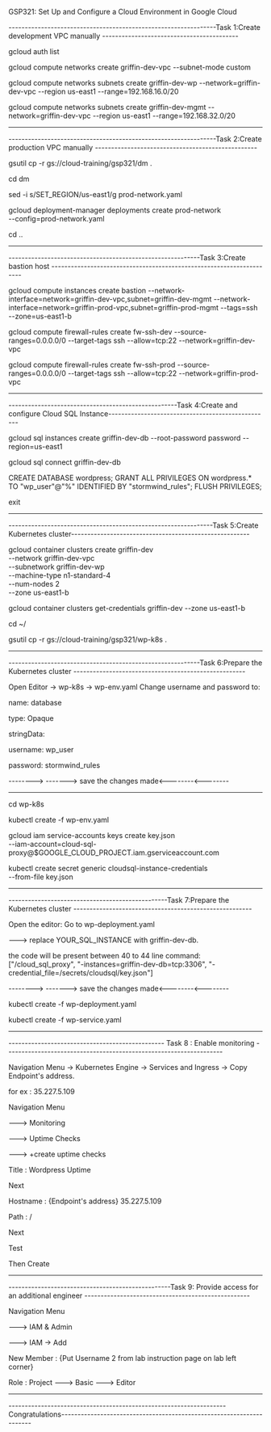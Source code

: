 GSP321: Set Up and Configure a Cloud Environment in Google Cloud

----------------------------------------------------------------Task 1:Create development VPC manually ------------------------------------------

gcloud auth list

gcloud compute networks create griffin-dev-vpc --subnet-mode custom

gcloud compute networks subnets create griffin-dev-wp --network=griffin-dev-vpc --region us-east1 --range=192.168.16.0/20

gcloud compute networks subnets create griffin-dev-mgmt --network=griffin-dev-vpc --region us-east1 --range=192.168.32.0/20


---------------------------------------------------------------------------------------------------------------------------------------------------------



----------------------------------------------------------------Task 2:Create production VPC manually --------------------------------------------------

gsutil cp -r gs://cloud-training/gsp321/dm .

cd dm

sed -i s/SET_REGION/us-east1/g prod-network.yaml

gcloud deployment-manager deployments create prod-network \
    --config=prod-network.yaml

cd ..

---------------------------------------------------------------------------------------------------------------------------------------------------------



-----------------------------------------------------------Task 3:Create bastion host ---------------------------------------------------------------------


gcloud compute instances create bastion --network-interface=network=griffin-dev-vpc,subnet=griffin-dev-mgmt  --network-interface=network=griffin-prod-vpc,subnet=griffin-prod-mgmt --tags=ssh --zone=us-east1-b


gcloud compute firewall-rules create fw-ssh-dev --source-ranges=0.0.0.0/0 --target-tags ssh --allow=tcp:22 --network=griffin-dev-vpc


gcloud compute firewall-rules create fw-ssh-prod --source-ranges=0.0.0.0/0 --target-tags ssh --allow=tcp:22 --network=griffin-prod-vpc


-----------------------------------------------------------------------------------------------------------------------------------------------------



----------------------------------------------------Task 4:Create and configure Cloud SQL Instance--------------------------------------------------

gcloud sql instances create griffin-dev-db --root-password password --region=us-east1

gcloud sql connect griffin-dev-db

CREATE DATABASE wordpress;
GRANT ALL PRIVILEGES ON wordpress.* TO "wp_user"@"%" IDENTIFIED BY "stormwind_rules";
FLUSH PRIVILEGES;

exit


------------------------------------------------------------------------------------------------------------------------------------------------------



---------------------------------------------------------------Task 5:Create Kubernetes cluster-------------------------------------------------------


gcloud container clusters create griffin-dev \
  --network griffin-dev-vpc \
  --subnetwork griffin-dev-wp \
  --machine-type n1-standard-4 \
  --num-nodes 2  \
  --zone us-east1-b


gcloud container clusters get-credentials griffin-dev --zone us-east1-b

cd ~/

gsutil cp -r gs://cloud-training/gsp321/wp-k8s .


------------------------------------------------------------------------------------------------------------------------------------------------------



-----------------------------------------------------------Task 6:Prepare the Kubernetes cluster -----------------------------------------------------

Open Editor -> wp-k8s -> wp-env.yaml Change username and password to:


  name: database
  
type: Opaque

stringData:

  username: wp_user
  
  password: stormwind_rules

--------> -------> save the changes made<--------<--------

---------------------------------------------------------------------------------


cd wp-k8s


kubectl create -f wp-env.yaml


gcloud iam service-accounts keys create key.json \
    --iam-account=cloud-sql-proxy@$GOOGLE_CLOUD_PROJECT.iam.gserviceaccount.com
    
    
kubectl create secret generic cloudsql-instance-credentials \
    --from-file key.json


---------------------------------------------------------------------------------

-------------------------------------------------Task 7:Prepare the Kubernetes cluster -------------------------------------------------------


Open the editor: Go to wp-deployment.yaml 

---> replace YOUR_SQL_INSTANCE with griffin-dev-db.

the code will be present between 40 to 44 line
command: ["/cloud_sql_proxy",
                    "-instances=griffin-dev-db=tcp:3306",
                    "-credential_file=/secrets/cloudsql/key.json"]


--------> -------> save the changes made<--------<--------


kubectl create -f wp-deployment.yaml


kubectl create -f wp-service.yaml

---------------------------------------------------------------------------------

------------------------------------------------ Task 8 : Enable monitoring -------------------------------------------------------------------

	
Navigation Menu -> Kubernetes Engine -> Services and Ingress -> Copy Endpoint's address. 

for ex : 35.227.5.109

Navigation Menu 

---> Monitoring 

---> Uptime Checks 

---> +create uptime checks

Title : Wordpress Uptime

Next

Hostname : {Endpoint's address} 35.227.5.109

Path : /

Next

Test

Then Create

-------------------------------------------------------------------------------------------------------------------------------------------------------

--------------------------------------------------Task 9: Provide access for an additional engineer ---------------------------------------------------

Navigation Menu 

---> IAM & Admin 

---> IAM -> Add

New Member : {Put Username 2 from lab instruction page on lab left corner}

Role : Project ---> Basic ---> Editor

-------------------------------------------------------------------------------------------------------------------------------------------------------

-------------------------------------------------------------------Congratulations---------------------------------------------------------------------
